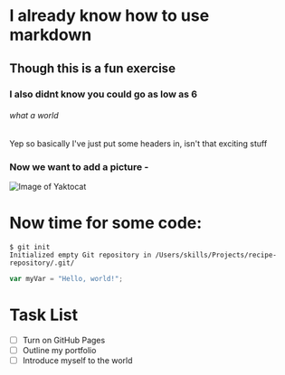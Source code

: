 # I already know how to use markdown
## Though this is a fun exercise
### I also didnt know you could go as low as 6 
###### what a world 

Yep so basically I've just put some headers in, isn't that exciting stuff

### Now we want to add a picture - 

![Image of Yaktocat](https://octodex.github.com/images/yaktocat.png)

# Now time for some code: 

```
$ git init
Initialized empty Git repository in /Users/skills/Projects/recipe-repository/.git/
```

``` javascript
var myVar = "Hello, world!";
```

# Task List
- [ ] Turn on GitHub Pages
- [ ] Outline my portfolio
- [ ] Introduce myself to the world
